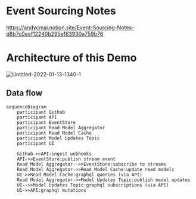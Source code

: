 # Event Sourcing Notes

https://andycmaj.notion.site/Event-Sourcing-Notes-d8b7c0eef12240b295e163930a759b76

# Architecture of this Demo

![Untitled-2022-01-13-1340-1](https://user-images.githubusercontent.com/97470/158201138-7966aeb1-5ede-4d97-88f4-8e1c96d0e982.svg)

## Data flow

```mermaid
sequenceDiagram
    participant Github
    participant API
    participant EventStore
    participant Read Model Aggregator
    participant Read Model Cache
    participant Model Updates Topic
    participant UI
    
    Github->>API:ingest webhooks
    API->>EventStore:publish stream event
    Read Model Aggregator-->>EventStore:subscribe to streams
    Read Model Aggregator->>Read Model Cache:update read models
    UI->>Read Model Cache:graphql queries (via API)
    Read Model Aggregator->>Model Updates Topic:publish model updates
    UI-->>Model Updates Topic:graphql subscriptions (via API)
    UI->>API:graphql mutations
```

